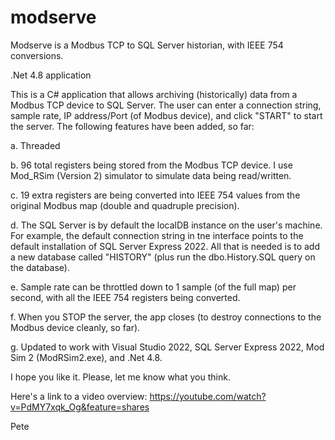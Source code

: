 # modserve

Modserve is a Modbus TCP to SQL Server historian, with IEEE 754 conversions.

.Net 4.8 application

This is a C# application that allows archiving (historically) data from a Modbus TCP device to SQL Server. The user can enter a connection string, sample rate, IP address/Port (of Modbus device), and click "START" to start the server. The following features have been added, so far:

a. Threaded

b. 96 total registers being stored from the Modbus TCP device. I use Mod_RSim (Version 2) simulator to simulate data being read/written.

c. 19 extra registers are being converted into IEEE 754 values from the original Modbus map (double and quadruple precision).

d. The SQL Server is by default the localDB instance on the user's machine. For example, the default connection string in tne interface points to the default installation of SQL Server Express 2022. All that is needed is to add a new database called "HISTORY" (plus run the dbo.History.SQL query on the database).

e. Sample rate can be throttled down to 1 sample (of the full map) per second, with all the IEEE 754 registers being converted.

f. When you STOP the server, the app closes (to destroy connections to the Modbus device cleanly, so far).

g. Updated to work with Visual Studio 2022, SQL Server Express 2022, Mod Sim 2 (ModRSim2.exe), and .Net 4.8.

I hope you like it. Please, let me know what you think.

Here's a link to a video overview:
https://youtube.com/watch?v=PdMY7xqk_Og&feature=shares


Pete
